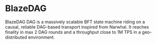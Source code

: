 # BlazeDAG

BlazeDAG DAG is a massively scalable BFT state machine riding on a causal, reliable DAG-based transport inspired from Narwhal. 
It reaches finality in max 2 DAG rounds and a throughput close to 1M TPS in a geo-distributed environment. 
